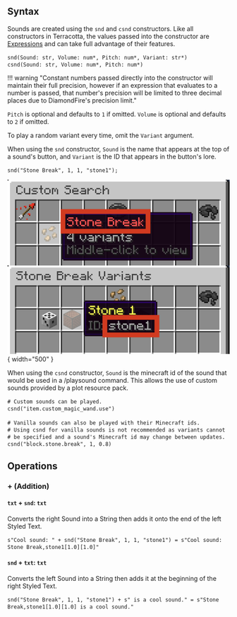 ## Syntax
Sounds are created using the `snd` and `csnd` constructors. Like all constructors in Terracotta, the values passed into the constructor are [Expressions](../language_features/expressions.md) and can take full advantage of their features.

```tc
snd(Sound: str, Volume: num*, Pitch: num*, Variant: str*)
csnd(Sound: str, Volume: num*, Pitch: num*)
```

!!! warning "Constant numbers passed directly into the constructor will maintain their full precision, however if an expression that evaluates to a number is passed, that number's precision will be limited to three decimal places due to DiamondFire's precision limit."

`Pitch` is optional and defaults to `1` if omitted.
`Volume` is optional and defaults to `2` if omitted.

To play a random variant every time, omit the `Variant` argument.

When using the `snd` constructor, `Sound` is the name that appears at the top of a sound's button, and `Variant` is the ID that appears in the button's lore.
```tc
snd("Stone Break", 1, 1, "stone1");
```
![Clarification Image](../assets/sound_arg_clarification.png){ width="500" }

When using the `csnd` constructor, `Sound` is the minecraft id of the sound that would be used in a /playsound command. This allows the use of custom sounds provided by a plot resource pack.

```tc
# Custom sounds can be played.
csnd("item.custom_magic_wand.use")

# Vanilla sounds can also be played with their Minecraft ids.
# Using csnd for vanilla sounds is not recommended as variants cannot
# be specified and a sound's Minecraft id may change between updates.
csnd("block.stone.break", 1, 0.8)
```

## Operations

### + (Addition)
#### `txt` + `snd`: `txt`
Converts the right Sound into a String then adds it onto the end of the left Styled Text.
```tc
s"Cool sound: " + snd("Stone Break", 1, 1, "stone1") = s"Cool sound: Stone Break,stone1[1.0][1.0]"
```

#### `snd` + `txt`: `txt`
Converts the left Sound into a String then adds it at the beginning of the right Styled Text.
```tc
snd("Stone Break", 1, 1, "stone1") + s" is a cool sound." = s"Stone Break,stone1[1.0][1.0] is a cool sound."
```